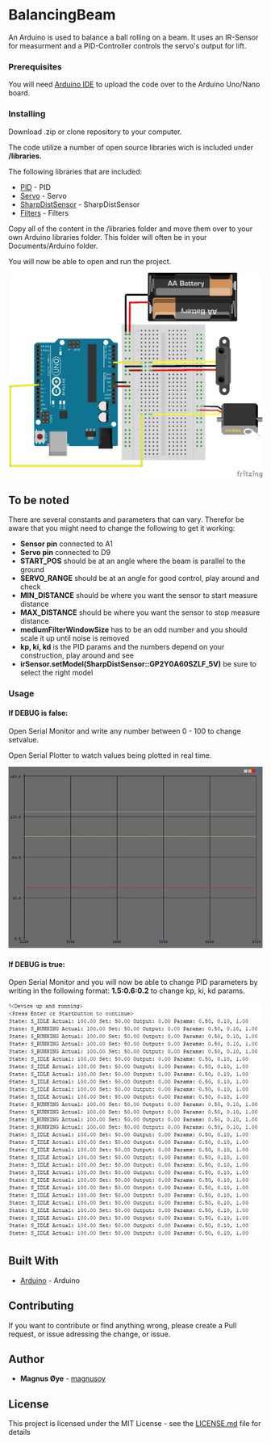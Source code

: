 # BalancingBeam
An Arduino is used to balance a ball rolling on a beam. It uses an IR-Sensor for measurment and a PID-Controller controls the servo's output for lift.

### Prerequisites

You will need [Arduino IDE](https://www.arduino.cc/en/Main/Software) to upload the code over to the Arduino Uno/Nano board.


### Installing

Download .zip or clone repository to your computer.

The code utilize a number of open source libraries wich is included under **/libraries.**

The following libraries that are included:
* [PID](https://github.com/br3ttb/Arduino-PID-Library) - PID
* [Servo](https://github.com/arduino-libraries/Servo) - Servo
* [SharpDistSensor](https://github.com/DrGFreeman/SharpDistSensor) - SharpDistSensor
* [Filters](https://github.com/JonHub/Filters) - Filters

Copy all of the content in the /libraries folder and move them over to your own Arduino libraries folder.
This folder will often be in your Documents/Arduino folder.

You will now be able to open and run the project.

![Output](https://github.com/magnusoy/BalancingBeam/blob/master/docs/connections.png)

## To be noted
There are several constants and parameters that can vary. Therefor be aware that you might need to change the following to get it working:

- **Sensor pin** connected to A1
- **Servo pin** connected to D9
- **START_POS** should be at an angle where the beam is parallel to the ground
- **SERVO_RANGE** should be at an angle for good control, play around and check
- **MIN_DISTANCE** should be where you want the sensor to start measure distance
- **MAX_DISTANCE** should be where you want the sensor to stop measure distance
- **mediumFilterWindowSize** has to be an odd number and you should scale it up until noise is removed
- **kp, ki, kd** is the PID params and the numbers depend on your construction, play around and see
- **irSensor.setModel(SharpDistSensor::GP2Y0A60SZLF_5V)** be sure to select the right model

### Usage

 #### If DEBUG is false:
  Open Serial Monitor and write any number
  between 0 - 100 to change setvalue.

  Open Serial Plotter to watch values
  being plotted in real time.


![Output](https://github.com/magnusoy/BalancingBeam/blob/master/docs/plot.JPG)


#### If DEBUG is true:
 Open Serial Monitor and you will now be
 able to change PID parameters by writing
 in the following format: **1.5:0.6:0.2**
 to change kp, ki, kd params.


![Output](https://github.com/magnusoy/BalancingBeam/blob/master/docs/status.JPG)


## Built With

* [Arduino](https://www.arduino.cc/) - Arduino

## Contributing

If you want to contribute or find anything wrong, please create a Pull request, or issue adressing the change, or issue.


## Author

* **Magnus Øye** - [magnusoy](https://github.com/magnusoy)


## License

This project is licensed under the MIT License - see the [LICENSE.md](https://github.com/magnusoy/BalancingBeam/blob/master/LICENSE) file for details
